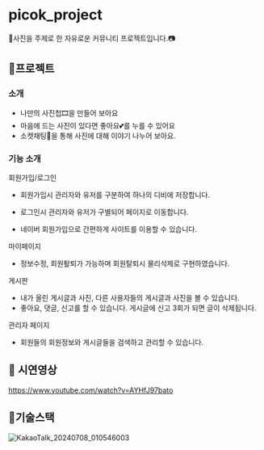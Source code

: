 # picok_project
📸사진을 주제로 한 자유로운 커뮤니티 프로젝트입니다.📷  


## 📌프로젝트
### 소개
- 나만의 사진첩🎞을 만들어 보아요
- 마음에 드는 사진이 있다면 좋아요💕를 누를 수 있어요
- 소켓채팅💌을 통해 사진에 대해 이야기 나누어 보아요.  

### 기능 소개
회원가입/로그인  
- 회원가입시 관리자와 유저를 구분하여 하나의 디비에 저장합니다.
- 로그인시 관리자와 유저가 구별되어 페이지로 이동합니다.

- 네이버 회원가입으로 간편하게 사이트를 이용할 수 있습니다.
  
마이페이지  
- 정보수정, 회원퇄퇴가 가능하며 회원탈퇴시 물리삭제로 구현하였습니다.
    
게시판
- 내가 올린 게시글과 사진, 다른 사용자들의 게시글과 사진을 볼 수 있습니다.
- 좋아요, 댓글, 신고를 할 수 있습니다. 게시글에 신고 3회가 되면 글이 삭제됩니다.
    
관리자 페이지
- 회원들의 회원정보와 게시글들을 검색하고 관리할 수 있습니다.

  
## 📌 시연영상
https://www.youtube.com/watch?v=AYHfJ97bato  


## 📌기술스택
![KakaoTalk_20240708_010546003](https://github.com/MoonMinah/picok_project/assets/133863745/9c5d5131-fc92-4c3b-8f0f-52662acd095f)
